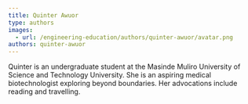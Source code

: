 ```yaml
---
title: Quinter Awuor
type: authors
images:
  - url: /engineering-education/authors/quinter-awuor/avatar.png
authors: quinter-awuor
---
```

Quinter is an undergraduate student at the Masinde Muliro University of Science and Technology University. She is an aspiring medical biotechnologist exploring beyond boundaries. Her advocations include reading and travelling. 
